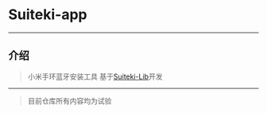 # Suiteki-app

---
## 介绍

> 小米手环蓝牙安装工具
> 基于[Suiteki-Lib](https://github.com/sky130/Suiteki/)开发

---

> 目前仓库所有内容均为试验


